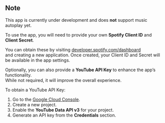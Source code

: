 ## Note

This app is currently under development and does **not** support music autoplay yet.

To use the app, you will need to provide your own **Spotify Client ID** and **Client Secret**.

You can obtain these by visiting [developer.spotify.com/dashboard](https://developer.spotify.com/dashboard)  
and creating a new application. Once created, your Client ID and Secret will be available in the app settings.

Optionally, you can also provide a **YouTube API Key** to enhance the app’s functionality.  
While not required, it will improve the overall experience.

To obtain a YouTube API Key:

1. Go to the [Google Cloud Console](https://console.cloud.google.com/).
2. Create a new project.
3. Enable the **YouTube Data API v3** for your project.
4. Generate an API key from the **Credentials** section.

